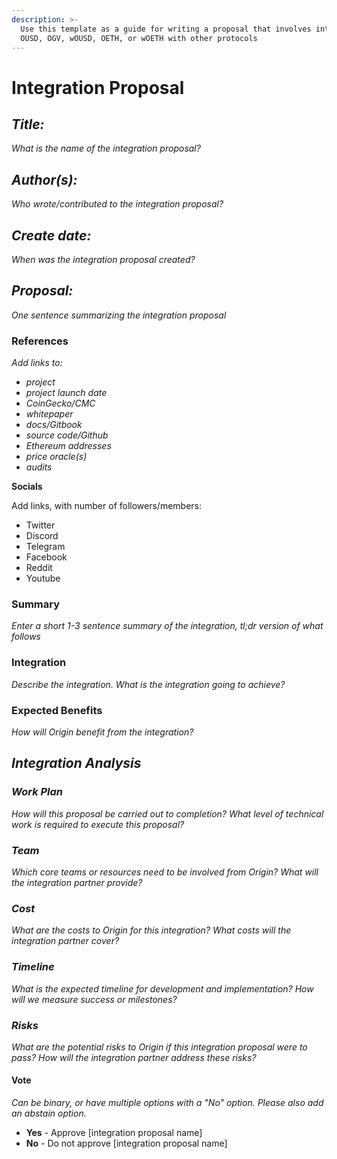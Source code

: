 ```yaml
---
description: >-
  Use this template as a guide for writing a proposal that involves integrating
  OUSD, OGV, wOUSD, OETH, or wOETH with other protocols
---
```


# Integration Proposal

## _**Title:**_

_What is the name of the integration proposal?_

## _**Author(s):**_

_Who wrote/contributed to the integration proposal?_

## _**Create date:**_

_When was the integration proposal created?_

## _**Proposal:**_

_One sentence summarizing the integration proposal_

### **References**

_Add links to:_

* _project_
* _project launch date_
* _CoinGecko/CMC_
* _whitepaper_
* _docs/Gitbook_
* _source code/Github_
* _Ethereum addresses_
* _price oracle(s)_
* _audits_

**Socials**

Add links, with number of followers/members:

* Twitter
* Discord
* Telegram
* Facebook
* Reddit
* Youtube

### Summary

_Enter a short 1-3 sentence summary of the integration, tl;dr version of what follows_

### Integration

_Describe the integration. What is the integration going to achieve?_

### Expected Benefits

_How will Origin benefit from the integration?_

## _Integration Analysis_

### _Work Plan_

_How will this proposal be carried out to completion? What level of technical work is required to execute this proposal?_

### _Team_

_Which core teams or resources need to be involved from Origin? What will the integration partner provide?_

### _Cost_

_What are the costs to Origin for this integration? What costs will the integration partner cover?_

### _Timeline_

_What is the expected timeline for development and implementation? How will we measure success or milestones?_

### _Risks_

_What are the potential risks to Origin if this integration proposal were to pass? How will the integration partner address these risks?_

#### Vote

_Can be binary, or have multiple options with a "No" option. Please also add an abstain option._

* **Yes** - Approve \[integration proposal name]
* **No** - Do not approve \[integration proposal name]

